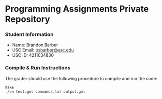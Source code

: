 # Programming Assignments Private Repository
### Student Information
  + Name: Brandon Barber
  + USC Email: bsbarber@usc.edu
  + USC ID: 4211034830

### Compile & Run Instructions
The grader should use the following procedure to compile and run the code:
```shell
make
./sn test.gml commands.txt output.gml
```